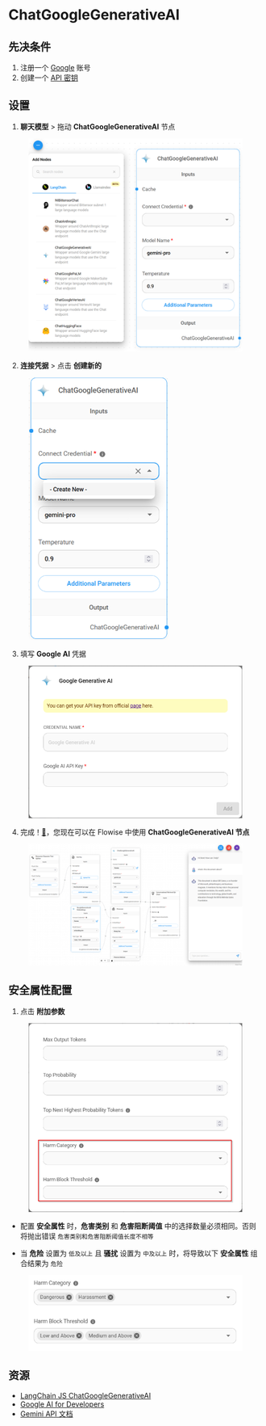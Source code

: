 # ChatGoogleGenerativeAI

## 先决条件

1. 注册一个 [Google](https://accounts.google.com/InteractiveLogin) 账号
2. 创建一个 [API 密钥](https://aistudio.google.com/app/apikey)

## 设置

1. **聊天模型** > 拖动 **ChatGoogleGenerativeAI** 节点

<figure><img src="../../../.gitbook/assets/google_ai/1.png" alt="" width="563"><figcaption></figcaption></figure>

2. **连接凭据** > 点击 **创建新的**

<figure><img src="../../../.gitbook/assets/google_ai/2.png" alt="" width="278"><figcaption></figcaption></figure>

3. 填写 **Google AI** 凭据

<figure><img src="../../../.gitbook/assets/google_ai/3.png" alt="" width="563"><figcaption></figcaption></figure>

4. 完成！[🎉](https://emojipedia.org/party-popper/)，您现在可以在 Flowise 中使用 **ChatGoogleGenerativeAI 节点**

<figure><img src="../../../.gitbook/assets/google_ai/4.png" alt=""><figcaption></figcaption></figure>

## 安全属性配置

1. 点击 **附加参数**

<figure><img src="../../../.gitbook/assets/google_ai/5.png" alt="" width="563"><figcaption></figcaption></figure>

* 配置 **安全属性** 时，**危害类别** 和 **危害阻断阈值** 中的选择数量必须相同。否则将抛出错误 `危害类别和危害阻断阈值长度不相等`

* 当 **危险** 设置为 `低及以上` 且 **骚扰** 设置为 `中及以上` 时，将导致以下 **安全属性** 组合结果为 `危险`

<figure><img src="../../../.gitbook/assets/google_ai/6.png" alt="" width="563"><figcaption></figcaption></figure>

## 资源

* [LangChain JS ChatGoogleGenerativeAI](https://js.langchain.com/docs/integrations/chat/google_generativeai)
* [Google AI for Developers](https://ai.google.dev/)
* [Gemini API 文档](https://ai.google.dev/docs)
